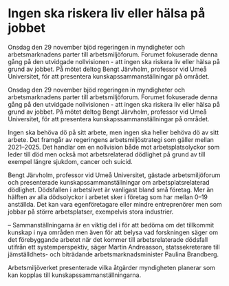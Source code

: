 # Ingen ska riskera liv eller hälsa på jobbet

Onsdag den 29 november bjöd regeringen in myndigheter och arbetsmarknadens parter till arbetsmiljöforum. Forumet fokuserade denna gång på den utvidgade nollvisionen - att ingen ska riskera liv eller hälsa på grund av jobbet. På mötet deltog Bengt Järvholm, professor vid Umeå Universitet, för att presentera kunskapssammanställningar på området.

Onsdag den 29 november bjöd regeringen in myndigheter och arbetsmarknadens parter till arbetsmiljöforum. Forumet fokuserade denna gång på den utvidgade nollvisionen - att ingen ska riskera liv eller hälsa på grund av jobbet. På mötet deltog Bengt Järvholm, professor vid Umeå Universitet, för att presentera kunskapssammanställningar på området.

Ingen ska behöva dö på sitt arbete, men ingen ska heller behöva dö av sitt arbete. Det framgår av regeringens arbetsmiljöstrategi som gäller mellan 2021–2025. Det handlar om en nollvision både mot arbetsplatsolyckor som leder till död men också mot arbetsrelaterad dödlighet på grund av till exempel längre sjukdom, cancer och suicid.

Bengt Järvholm, professor vid Umeå Universitet, gästade arbetsmiljöforum och presenterade kunskapssammanställningar om arbetsplatsrelaterad dödlighet. Dödsfallen i arbetslivet är vanligast bland små företag. Mer än hälften av alla dödsolyckor i arbetet sker i företag som har mellan 0–19 anställda. Det kan vara egenföretagare eller mindre entreprenörer men som jobbar på större arbetsplatser, exempelvis stora industrier.

– Sammanställningarna är en viktig del i för att bedöma om det tillkommit kunskap i nya områden men även för att belysa vad forskningen säger om det förebyggande arbetet när det kommer till arbetsrelaterade dödsfall utifrån ett systemperspektiv, säger Martin Andreasson, statssekreterare till jämställdhets- och biträdande arbetsmarknadsminister Paulina Brandberg.

Arbetsmiljöverket presenterade vilka åtgärder myndigheten planerar som kan kopplas till kunskapssammanställningarna.
